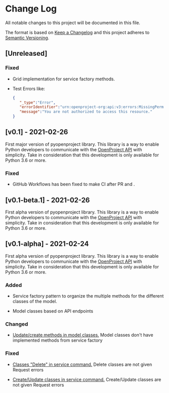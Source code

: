 # Change Log

All notable changes to this project will be documented in this file.

The format is based on [Keep a Changelog](http://keepachangelog.com/)
and this project adheres to [Semantic Versioning](http://semver.org/).

## [Unreleased]

### Fixed

- Grid implementation for service factory methods.

- Test Errors like:

  ```json
  {
     "_type":"Error",
     "errorIdentifier":"urn:openproject-org:api:v3:errors:MissingPermission",
     "message":"You are not authorized to access this resource."
  }
  ```

## [v0.1] - 2021-02-26

First major version of pyopenproject library. This library is a way to enable Python developers to communicate with
the [OpenProject API](https://docs.openproject.org/api/) with simplicity. Take in consideration that this development is
only available for Python 3.6 or more.

### Fixed

- GitHub Workflows has been fixed to make CI after PR and .

## [v0.1-beta.1] - 2021-02-26

First alpha version of pyopenproject library. This library is a way to enable Python developers to communicate with
the [OpenProject API](https://docs.openproject.org/api/) with simplicity. Take in consideration that this development is
only available for Python 3.6 or more.

## [v0.1-alpha] - 2021-02-24

First alpha version of pyopenproject library. This library is a way to enable Python developers to communicate with
the [OpenProject API](https://docs.openproject.org/api/) with simplicity. Take in consideration that this development is
only available for Python 3.6 or more.

### Added

- Service factory pattern to organize the multiple methods for the different classes of the model.

- Model classes based on API endpoints

### Changed

- [Update/create methods in model classes.](https://github.com/Flying-Free/pyopenproject/issues/2)
  Model classes don't have implemented methods from service factory

### Fixed

- [Classes "Delete" in service command.](https://github.com/Flying-Free/pyopenproject/issues/3)
  Delete classes are not given Request errors

- [Create/Update classes in service command.](https://github.com/Flying-Free/pyopenproject/issues/1)
  Create/Update classes are not given Request errors
